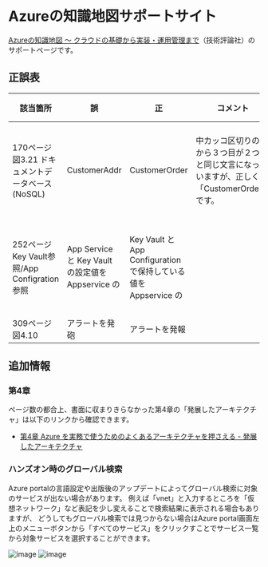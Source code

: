 # Azureの知識地図サポートサイト
[Azureの知識地図 〜 クラウドの基礎から実装・運用管理まで](https://gihyo.jp/book/2025/978-4-297-14903-1)（技術評論社）のサポートページです。

## 正誤表
|該当箇所|誤|正|コメント|備考|
|---|---|---|---|---|
|170ページ 図3.21 ドキュメントデータベース(NoSQL)|CustomerAddr|CustomerOrder|中カッコ区切りの上から３つ目が２つ目と同じ文言になっていますが、正しくは「CustomerOrder」です。|第2刷で修正済み|
|252ページ Key Vault参照/App Configration参照|App Service と Key Vault の設定値を Appservice の|Key Vault と App Configuration で保持している値を Appservice の||第2刷で修正済み|
|309ページ 図4.10|アラートを発砲|アラートを発報|||

## 追加情報
### 第4章
ページ数の都合上、書面に収まりきらなかった第4章の「発展したアーキテクチャ」は以下のリンクから確認できます。
- [第4章 Azure を実務で使うためのよくあるアーキテクチャを押さえる - 発展したアーキテクチャ](./advanced-architecture.md)

### ハンズオン時のグローバル検索
Azure portalの言語設定や出版後のアップデートによってグローバル検索に対象のサービスが出ない場合があります。
例えば「vnet」と入力するところを「仮想ネットワーク」など表記を少し変えることで検索結果に表示される場合もありますが、
どうしてもグローバル検索では見つからない場合はAzure portal画面左上のメニューボタンから「すべてのサービス」をクリックすことでサービス一覧から対象サービスを選択することができます。

![image](https://github.com/user-attachments/assets/77c81960-9ce6-4ff9-b786-fc89e5c7c5ce)
![image](https://github.com/user-attachments/assets/63ac297b-297c-4993-b074-2e932f9c0fa8)

